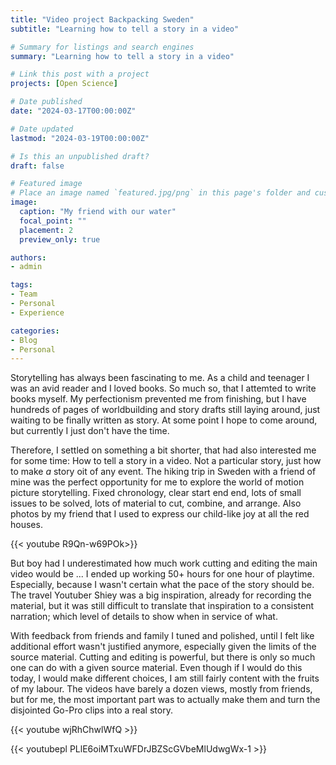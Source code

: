 ```yaml
---
title: "Video project Backpacking Sweden"
subtitle: "Learning how to tell a story in a video"

# Summary for listings and search engines
summary: "Learning how to tell a story in a video"

# Link this post with a project
projects: [Open Science]

# Date published
date: "2024-03-17T00:00:00Z"

# Date updated
lastmod: "2024-03-19T00:00:00Z"

# Is this an unpublished draft?
draft: false

# Featured image
# Place an image named `featured.jpg/png` in this page's folder and customize its options here.
image:
  caption: "My friend with our water"
  focal_point: ""
  placement: 2
  preview_only: true

authors:
- admin

tags:
- Team
- Personal
- Experience

categories:
- Blog
- Personal
---
```



Storytelling has always been fascinating to me. As a child and teenager I was an avid reader and I loved books. So much so, that I attemted to write books myself. My perfectionism prevented me from finishing, but I have hundreds of pages of worldbuilding and story drafts still laying around, just waiting to be finally written as story. At some point I hope to come around, but currently I just don't have the time.

Therefore, I settled on something a bit shorter, that had also interested me for some time: How to tell a story in a video. Not a particular story, just how to make *a* story oit of any event. The hiking trip in Sweden with a friend of mine was the perfect opportunity for me to explore the world of motion picture storytelling. Fixed chronology, clear start end end, lots of small issues to be solved, lots of material to cut, combine, and arrange. Also photos by my friend that I used to express our child-like joy at all the red houses.

{{< youtube R9Qn-w69POk>}}

But boy had I underestimated how much work cutting and editing the main video would be ... I ended up working 50+ hours for one hour of playtime. Especially, because I wasn't certain what the pace of the story should be. The travel Youtuber Shiey was a big inspiration, already for recording the material, but it was still difficult to translate that inspiration to a consistent narration; which level of details to show when in service of what.

With feedback from friends and family I tuned and polished, until I felt like additional effort wasn't justified anymore, especially given the limits of the source material. Cutting and editing is powerful, but there is only so much one can do with a given source material. Even though if I would do this today, I would make different choices, I am still fairly content with the fruits of my labour. The videos have barely a dozen views, mostly from friends, but for me, the most important part was to actually make them and turn the disjointed Go-Pro clips into a real story.

{{< youtube wjRhChwlWfQ >}}


{{< youtubepl PLlE6oiMTxuWFDrJBZScGVbeMlUdwgWx-1 >}}